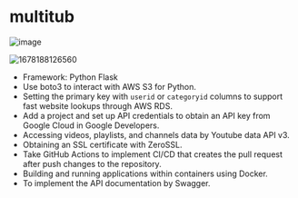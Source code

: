 # multitub

![image](https://user-images.githubusercontent.com/43780809/224301131-1ce77685-d96b-4218-a2b7-7de90d438f79.png)

![1678188126560](https://user-images.githubusercontent.com/43780809/224207515-5897326a-2e36-4d1a-8be2-02a4422bba67.jpg)

- Framework: Python Flask
- Use boto3 to interact with AWS S3 for Python.
- Setting the primary key with `userid` or `categoryid` columns to support fast website lookups through AWS RDS.
- Add a project and set up API credentials to obtain an API key from Google Cloud in Google Developers.
- Accessing videos, playlists, and channels data by Youtube data API v3.
- Obtaining an SSL certificate with ZeroSSL.
- Take GitHub Actions to implement CI/CD that creates the pull request after push changes to the repository.
- Building and running applications within containers using Docker.
- To implement the API documentation by Swagger.

